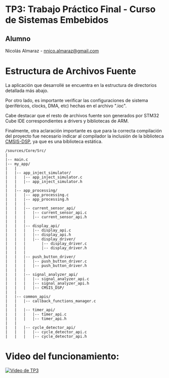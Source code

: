 # TP3: Trabajo Práctico Final - Curso de Sistemas Embebidos

## Alumno
Nicolás Almaraz - nnico.almaraz@gmail.com

# Estructura de Archivos Fuente
La aplicación que desarrollé se encuentra en la estructura de directorios detallada más abajo.

Por otro lado, es importante verificar las configuraciones de sistema (periféricos, clocks, DMA, etc) hechas en el archivo ".ioc".

Cabe destacar que el resto de archivos fuente son generados por STM32 Cube IDE correspondientes a drivers y bibliotecas de ARM.

Finalmente, otra aclaración importante es que para la correcta compilación del proyecto fue necesario indicar al compilador la inclusión de la biblioteca [CMSIS-DSP](https://github.com/ARM-software/CMSIS-DSP), ya que es una biblioteca estática.

```
/sources/Core/Src/
|
|-- main.c
|-- my_app/
|   |
|   |-- app_inject_simulator/
|   |   |-- app_inject_simulator.c
|   |   |-- app_inject_simulator.h
|   |
|   |-- app_processing/
|   |   |-- app_processing.c
|   |   |-- app_processing.h
|   |   |
|   |   |-- current_sensor_api/
|   |   |   |-- current_sensor_api.c
|   |   |   |-- current_sensor_api.h
|   |   |
|   |   |-- display_api/
|   |   |   |-- display_api.c
|   |   |   |-- display_api.h
|   |   |   |-- display_driver/
|   |   |       |-- display_driver.c
|   |   |       |-- display_driver.h
|   |   |
|   |   |-- push_button_driver/
|   |   |   |-- push_button_driver.c
|   |   |   |-- push_button_driver.h
|   |   |
|   |   |-- signal_analyzer_api/
|   |   |   |-- signal_analyzer_api.c
|   |   |   |-- signal_analyzer_api.h
|   |   |   |-- CMSIS_DSP/
|   |
|   |-- common_apis/
|   |   |-- callback_functions_manager.c
|   |
|   |   |-- timer_api/
|   |   |   |-- timer_api.c
|   |   |   |-- timer_api.h
|   |
|   |   |-- cycle_detector_api/
|   |   |   |-- cycle_detector_api.c
|   |   |   |-- cycle_detector_api.h

```

# Video del funcionamiento:

[![Video de TP3](https://img.youtube.com/vi/SaUtxi-bsFg/0.jpg)](https://www.youtube.com/watch?v=SaUtxi-bsFg)
